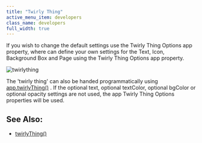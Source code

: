 ```yaml
---
title: "Twirly Thing"
active_menu_item: developers
class_name: developers
full_width: true
---
```



If you wish to change the default settings use the Twirly Thing Options app property, where can define your own settings for the Text, Icon, Background Box and Page using the Twirly Thing Options app property.

![twirlything](/img/docs/twirlything.zoom89.png)

The 'twirly thing' can also be handed programmatically using [app.twirlyThing()](../../../../scripting-apis/client-api/app-functions/twirlything.htm) . If the optional text, optional textColor, optional bgColor or optional opacity settings are not used, the app Twirly Thing Options properties will be used.

## See Also:

 - [twirlyThing()](../../../../scripting-apis/client-api/app-functions/twirlything.htm)


